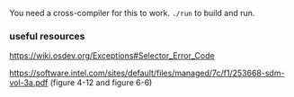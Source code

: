 You need a cross-compiler for this to work. `./run` to build and run.

### useful resources

https://wiki.osdev.org/Exceptions#Selector_Error_Code

https://software.intel.com/sites/default/files/managed/7c/f1/253668-sdm-vol-3a.pdf (figure 4-12 and figure 6-6)
